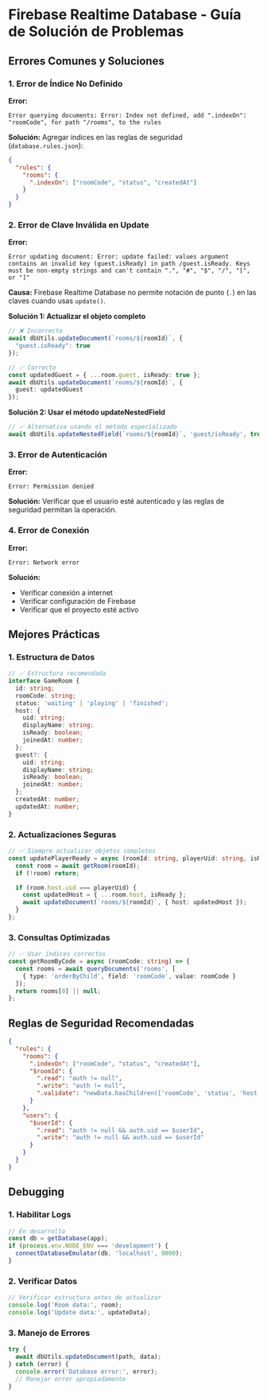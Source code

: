 # Firebase Realtime Database - Guía de Solución de Problemas

## Errores Comunes y Soluciones

### 1. Error de Índice No Definido

**Error:**
```
Error querying documents: Error: Index not defined, add ".indexOn": "roomCode", for path "/rooms", to the rules
```

**Solución:**
Agregar índices en las reglas de seguridad (`database.rules.json`):
```json
{
  "rules": {
    "rooms": {
      ".indexOn": ["roomCode", "status", "createdAt"]
    }
  }
}
```

### 2. Error de Clave Inválida en Update

**Error:**
```
Error updating document: Error: update failed: values argument contains an invalid key (guest.isReady) in path /guest.isReady. Keys must be non-empty strings and can't contain ".", "#", "$", "/", "[", or "]"
```

**Causa:**
Firebase Realtime Database no permite notación de punto (`.`) en las claves cuando usas `update()`.

**Solución 1: Actualizar el objeto completo**
```typescript
// ❌ Incorrecto
await dbUtils.updateDocument(`rooms/${roomId}`, {
  "guest.isReady": true
});

// ✅ Correcto
const updatedGuest = { ...room.guest, isReady: true };
await dbUtils.updateDocument(`rooms/${roomId}`, {
  guest: updatedGuest
});
```

**Solución 2: Usar el método updateNestedField**
```typescript
// ✅ Alternativa usando el método especializado
await dbUtils.updateNestedField(`rooms/${roomId}`, 'guest/isReady', true);
```

### 3. Error de Autenticación

**Error:**
```
Error: Permission denied
```

**Solución:**
Verificar que el usuario esté autenticado y las reglas de seguridad permitan la operación.

### 4. Error de Conexión

**Error:**
```
Error: Network error
```

**Solución:**
- Verificar conexión a internet
- Verificar configuración de Firebase
- Verificar que el proyecto esté activo

## Mejores Prácticas

### 1. Estructura de Datos
```typescript
// ✅ Estructura recomendada
interface GameRoom {
  id: string;
  roomCode: string;
  status: 'waiting' | 'playing' | 'finished';
  host: {
    uid: string;
    displayName: string;
    isReady: boolean;
    joinedAt: number;
  };
  guest?: {
    uid: string;
    displayName: string;
    isReady: boolean;
    joinedAt: number;
  };
  createdAt: number;
  updatedAt: number;
}
```

### 2. Actualizaciones Seguras
```typescript
// ✅ Siempre actualizar objetos completos
const updatePlayerReady = async (roomId: string, playerUid: string, isReady: boolean) => {
  const room = await getRoom(roomId);
  if (!room) return;

  if (room.host.uid === playerUid) {
    const updatedHost = { ...room.host, isReady };
    await updateDocument(`rooms/${roomId}`, { host: updatedHost });
  }
};
```

### 3. Consultas Optimizadas
```typescript
// ✅ Usar índices correctos
const getRoomByCode = async (roomCode: string) => {
  const rooms = await queryDocuments('rooms', [
    { type: 'orderByChild', field: 'roomCode', value: roomCode }
  ]);
  return rooms[0] || null;
};
```

## Reglas de Seguridad Recomendadas

```json
{
  "rules": {
    "rooms": {
      ".indexOn": ["roomCode", "status", "createdAt"],
      "$roomId": {
        ".read": "auth != null",
        ".write": "auth != null",
        ".validate": "newData.hasChildren(['roomCode', 'status', 'host'])"
      }
    },
    "users": {
      "$userId": {
        ".read": "auth != null && auth.uid == $userId",
        ".write": "auth != null && auth.uid == $userId"
      }
    }
  }
}
```

## Debugging

### 1. Habilitar Logs
```typescript
// En desarrollo
const db = getDatabase(app);
if (process.env.NODE_ENV === 'development') {
  connectDatabaseEmulator(db, 'localhost', 9000);
}
```

### 2. Verificar Datos
```typescript
// Verificar estructura antes de actualizar
console.log('Room data:', room);
console.log('Update data:', updateData);
```

### 3. Manejo de Errores
```typescript
try {
  await dbUtils.updateDocument(path, data);
} catch (error) {
  console.error('Database error:', error);
  // Manejar error apropiadamente
}
``` 